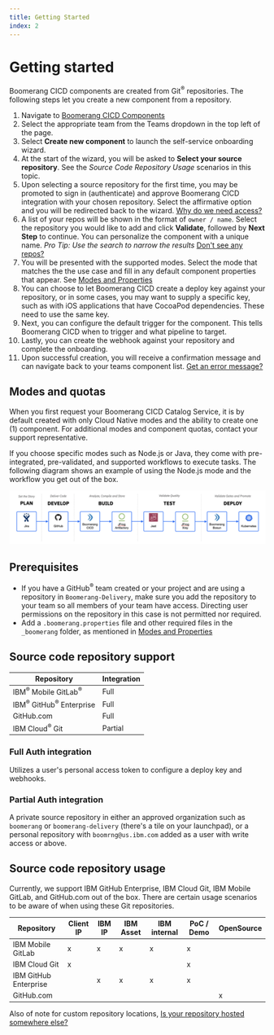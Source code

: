 ```yaml
---
title: Getting Started
index: 2
---
```


# Getting started

Boomerang CICD components are created from Git<sup>®</sup> repositories. The following steps let you create a new component from a repository.

1. Navigate to [Boomerang CICD Components](https://launch.boomerangplatform.net/cicd/apps/components)
2. Select the appropriate team from the Teams dropdown in the top left of the page.
3. Select **Create new component** to launch the self-service onboarding wizard.
4. At the start of the wizard, you will be asked to **Select your source repository**. See the _Source Code Repository Usage_ scenarios in this topic.
5. Upon selecting a source repository for the first time, you may be promoted to sign in (authenticate) and approve Boomerang CICD integration with your chosen repository. Select the affirmative option and you will be redirected back to the wizard. [Why do we need access?](/boomerang-cicd/introduction/frequently-asked-questions)
6. A list of your repos will be shown in the format of `owner / name`. Select the repository you would like to add and click **Validate**, followed by **Next Step** to continue. You can personalize the component with a unique name. _Pro Tip: Use the search to narrow the results_ [Don't see any repos?](/boomerang-cicd/introduction/frequently-asked-questions)
7. You will be presented with the supported modes. Select the mode that matches the the use case and fill in any default component properties that appear. See [Modes and Properties](/boomerang-cicd/how-to-guide/modes-and-properties)
8. You can choose to let Boomerang CICD create a deploy key against your repository, or in some cases, you may want to supply a specific key, such as with iOS applications that have CocoaPod dependencies. These need to use the same key.
9. Next, you can configure the default trigger for the component. This tells Boomerang CICD when to trigger and what pipeline to target.
10. Lastly, you can create the webhook against your repository and complete the onboarding.
11. Upon successful creation, you will receive a confirmation message and can navigate back to your teams component list. [Get an error message?](/boomerang-cicd/introduction/frequently-asked-questions)

## Modes and quotas

When you first request your Boomerang CICD Catalog Service, it is by default created with only Cloud Native modes and the ability to create one (1) component. For additional modes and component quotas, contact your support representative.

If you choose specific modes such as Node.js or Java, they come with pre-integrated, pre-validated, and supported workflows to execute tasks. The following diagram shows an example of using the Node.js mode and the workflow you get out of the box.

![Node.js Pre-Integrated Mode](./img/pre-integrated-execution.png)

## Prerequisites

- If you have a GitHub<sup>®</sup> team created or your project and are using a repository in `Boomerang-Delivery`, make sure you add the repository to your team so all members of your team have access. Directing user permissions on the repository in this case is not permitted nor required.
- Add a `.boomerang.properties` file and other required files in the `_boomerang` folder, as mentioned in [Modes and Properties](/boomerang-cicd/how-to-guide/modes-and-properties)

## Source code repository support

| Repository            | Integration |
| --------------------- | ----------- |
| IBM<sup>®</sup> Mobile GitLab<sup>®</sup>     | Full        |
| IBM<sup>®</sup> GitHub<sup>®</sup> Enterprise | Full        |
| GitHub.com            | Full        |
| IBM Cloud<sup>®</sup> Git         | Partial     |

### Full Auth integration

Utilizes a user's personal access token to configure a deploy key and webhooks.

### Partial Auth integration

A private source repository in either an approved organization such as `boomerang` or `boomerang-delivery` (there's a tile on your launchpad), or a personal repository with `boomrng@us.ibm.com` added as a user with write access or above.

## Source code repository usage

Currently, we support IBM GitHub Enterprise, IBM Cloud Git, IBM Mobile GitLab, and GitHub.com out of the box. There are certain usage scenarios to be aware of when using these Git repositories.

| Repository            | Client IP | IBM IP | IBM Asset | IBM internal | PoC / Demo | OpenSource |
| --------------------- | --------- | ------ | --------- | ------------ | ---------- | ---------- |
| IBM Mobile GitLab     | x         | x      | x         | x            | x          |            |
| IBM Cloud Git         | x         |        |           |              | x          |            |
| IBM GitHub Enterprise |           | x      | x         | x            | x          |            |
| GitHub.com            |           |        |           |              |            | x          |

Also of note for custom repository locations, [Is your repository hosted somewhere else?](/boomerang-cicd/introduction/frequently-asked-questions/)
